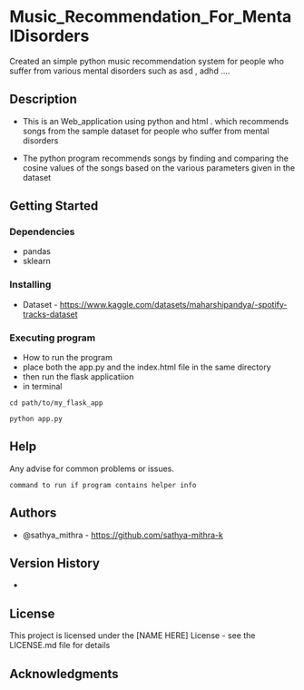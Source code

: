 # Music_Recommendation_For_MentalDisorders

Created an simple python music recommendation system for people who suffer from various mental disorders such as asd , adhd ....


## Description

* This is an Web_application using python and html . which recommends songs from the sample dataset for people who  suffer from mental disorders 

* The python program recommends songs by finding and comparing the cosine values of the songs based on the various parameters given in the dataset



## Getting Started

### Dependencies

* pandas
* sklearn

### Installing

* Dataset - https://www.kaggle.com/datasets/maharshipandya/-spotify-tracks-dataset


### Executing program

* How to run the program
* place both the app.py and the index.html file in the same directory
* then run the flask applicatiion
* in terminal
```
cd path/to/my_flask_app

python app.py

```

## Help

Any advise for common problems or issues.
```
command to run if program contains helper info
```

## Authors

* @sathya_mithra - https://github.com/sathya-mithra-k

## Version History

*

## License

This project is licensed under the [NAME HERE] License - see the LICENSE.md file for details

## Acknowledgments


